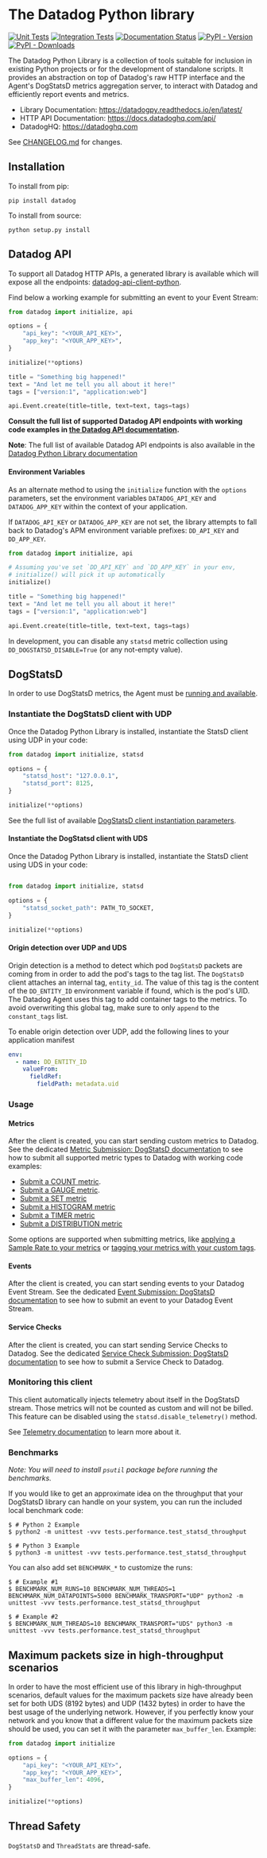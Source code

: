 # The Datadog Python library

[![Unit Tests](https://dev.azure.com/datadoghq/datadogpy/_apis/build/status/DataDog.datadogpy.unit?branchName=master)](https://dev.azure.com/datadoghq/datadogpy/_build/latest?definitionId=10&branchName=master)
[![Integration Tests](https://dev.azure.com/datadoghq/datadogpy/_apis/build/status/DataDog.datadogpy.integration?branchName=master)](https://dev.azure.com/datadoghq/datadogpy/_build/latest?definitionId=13&branchName=master)
[![Documentation Status](https://readthedocs.org/projects/datadogpy/badge/?version=latest)](https://readthedocs.org/projects/datadogpy/?badge=latest)
[![PyPI - Version](https://img.shields.io/pypi/v/datadog.svg)](https://pypi.org/project/datadog)
[![PyPI - Downloads](https://pepy.tech/badge/datadog)](https://pepy.tech/project/datadog)

The Datadog Python Library is a collection of tools suitable for inclusion in existing Python projects or for the development of standalone scripts. It provides an abstraction on top of Datadog's raw HTTP interface and the Agent's DogStatsD metrics aggregation server, to interact with Datadog and efficiently report events and metrics.

- Library Documentation: https://datadogpy.readthedocs.io/en/latest/
- HTTP API Documentation: https://docs.datadoghq.com/api/
- DatadogHQ: https://datadoghq.com

See [CHANGELOG.md](https://github.com/DataDog/datadogpy/blob/master/CHANGELOG.md) for changes.

## Installation

To install from pip:

    pip install datadog

To install from source:

    python setup.py install

## Datadog API

To support all Datadog HTTP APIs, a generated library is
available which will expose all the endpoints:
[datadog-api-client-python](https://github.com/DataDog/datadog-api-client-python).

Find below a working example for submitting an event to your Event Stream:

```python
from datadog import initialize, api

options = {
    "api_key": "<YOUR_API_KEY>",
    "app_key": "<YOUR_APP_KEY>",
}

initialize(**options)

title = "Something big happened!"
text = "And let me tell you all about it here!"
tags = ["version:1", "application:web"]

api.Event.create(title=title, text=text, tags=tags)
```

**Consult the full list of supported Datadog API endpoints with working code examples in [the Datadog API documentation](https://docs.datadoghq.com/api/latest/?code-lang=python).**

**Note**: The full list of available Datadog API endpoints is also available in the [Datadog Python Library documentation](https://datadogpy.readthedocs.io/en/latest/)

#### Environment Variables

As an alternate method to using the `initialize` function with the `options` parameters, set the environment variables `DATADOG_API_KEY` and `DATADOG_APP_KEY` within the context of your application.

If `DATADOG_API_KEY` or `DATADOG_APP_KEY` are not set, the library attempts to fall back to Datadog's APM environment variable prefixes: `DD_API_KEY` and `DD_APP_KEY`.

```python
from datadog import initialize, api

# Assuming you've set `DD_API_KEY` and `DD_APP_KEY` in your env,
# initialize() will pick it up automatically
initialize()

title = "Something big happened!"
text = "And let me tell you all about it here!"
tags = ["version:1", "application:web"]

api.Event.create(title=title, text=text, tags=tags)
```

In development, you can disable any `statsd` metric collection using `DD_DOGSTATSD_DISABLE=True` (or any not-empty value).

## DogStatsD

In order to use DogStatsD metrics, the Agent must be [running and available](https://docs.datadoghq.com/developers/dogstatsd/?code-lang=python).

### Instantiate the DogStatsD client with UDP

Once the Datadog Python Library is installed, instantiate the StatsD client using UDP in your code:

```python
from datadog import initialize, statsd

options = {
    "statsd_host": "127.0.0.1",
    "statsd_port": 8125,
}

initialize(**options)
```

See the full list of available [DogStatsD client instantiation parameters](https://docs.datadoghq.com/developers/dogstatsd/?code-lang=python#client-instantiation-parameters).

#### Instantiate the DogStatsd client with UDS

Once the Datadog Python Library is installed, instantiate the StatsD client using UDS in your code:
```python

from datadog import initialize, statsd

options = {
    "statsd_socket_path": PATH_TO_SOCKET,
}

initialize(**options)
```

#### Origin detection over UDP and UDS

Origin detection is a method to detect which pod `DogStatsD` packets are coming from in order to add the pod's tags to the tag list.
The `DogStatsD` client attaches an internal tag, `entity_id`. The value of this tag is the content of the `DD_ENTITY_ID` environment variable if found, which is the pod's UID. The Datadog Agent uses this tag to add container tags to the metrics. To avoid overwriting this global tag, make sure to only `append` to the `constant_tags` list.

To enable origin detection over UDP, add the following lines to your application manifest
```yaml
env:
  - name: DD_ENTITY_ID
    valueFrom:
      fieldRef:
        fieldPath: metadata.uid
```

### Usage
#### Metrics

After the client is created, you can start sending custom metrics to Datadog. See the dedicated [Metric Submission: DogStatsD documentation](https://docs.datadoghq.com/metrics/dogstatsd_metrics_submission/?code-lang=python) to see how to submit all supported metric types to Datadog with working code examples:

* [Submit a COUNT metric](https://docs.datadoghq.com/metrics/dogstatsd_metrics_submission/?code-lang=python#count).
* [Submit a GAUGE metric](https://docs.datadoghq.com/metrics/dogstatsd_metrics_submission/?code-lang=python#gauge).
* [Submit a SET metric](https://docs.datadoghq.com/metrics/dogstatsd_metrics_submission/?code-lang=python#set)
* [Submit a HISTOGRAM metric](https://docs.datadoghq.com/metrics/dogstatsd_metrics_submission/?code-lang=python#histogram)
* [Submit a TIMER metric](https://docs.datadoghq.com/metrics/dogstatsd_metrics_submission/?code-lang=python#timer)
* [Submit a DISTRIBUTION metric](https://docs.datadoghq.com/metrics/dogstatsd_metrics_submission/?code-lang=python#distribution)

Some options are supported when submitting metrics, like [applying a Sample Rate to your metrics](https://docs.datadoghq.com/metrics/dogstatsd_metrics_submission/?code-lang=python#metric-submission-options) or [tagging your metrics with your custom tags](https://docs.datadoghq.com/metrics/dogstatsd_metrics_submission/?code-lang=python#metric-tagging).

#### Events

After the client is created, you can start sending events to your Datadog Event Stream. See the dedicated [Event Submission: DogStatsD documentation](https://docs.datadoghq.com/events/guides/dogstatsd/?code-lang=python) to see how to submit an event to your Datadog Event Stream.

#### Service Checks

After the client is created, you can start sending Service Checks to Datadog. See the dedicated [Service Check Submission: DogStatsD documentation](https://docs.datadoghq.com/developers/service_checks/dogstatsd_service_checks_submission/?code-lang=python) to see how to submit a Service Check to Datadog.

### Monitoring this client

This client automatically injects telemetry about itself in the DogStatsD stream.
Those metrics will not be counted as custom and will not be billed. This feature can be disabled using the `statsd.disable_telemetry()` method.

See [Telemetry documentation](https://docs.datadoghq.com/developers/dogstatsd/high_throughput/?code-lang=python#client-side-telemetry) to learn more about it.

### Benchmarks

_Note: You will need to install `psutil` package before running the benchmarks._

If you would like to get an approximate idea on the throughput that your DogStatsD library
can handle on your system, you can run the included local benchmark code:

```sh-session
$ # Python 2 Example
$ python2 -m unittest -vvv tests.performance.test_statsd_throughput

$ # Python 3 Example
$ python3 -m unittest -vvv tests.performance.test_statsd_throughput
```

You can also add set `BENCHMARK_*` to customize the runs:
```sh-session
$ # Example #1
$ BENCHMARK_NUM_RUNS=10 BENCHMARK_NUM_THREADS=1 BENCHMARK_NUM_DATAPOINTS=5000 BENCHMARK_TRANSPORT="UDP" python2 -m unittest -vvv tests.performance.test_statsd_throughput

$ # Example #2
$ BENCHMARK_NUM_THREADS=10 BENCHMARK_TRANSPORT="UDS" python3 -m unittest -vvv tests.performance.test_statsd_throughput
```

## Maximum packets size in high-throughput scenarios

In order to have the most efficient use of this library in high-throughput scenarios,
default values for the maximum packets size have already been set for both UDS (8192 bytes)
and UDP (1432 bytes) in order to have the best usage of the underlying network.
However, if you perfectly know your network and you know that a different value for the maximum packets
size should be used, you can set it with the parameter `max_buffer_len`. Example:

```python
from datadog import initialize

options = {
    "api_key": "<YOUR_API_KEY>",
    "app_key": "<YOUR_APP_KEY>",
    "max_buffer_len": 4096,
}

initialize(**options)
```

## Thread Safety

`DogStatsD` and `ThreadStats` are thread-safe.
